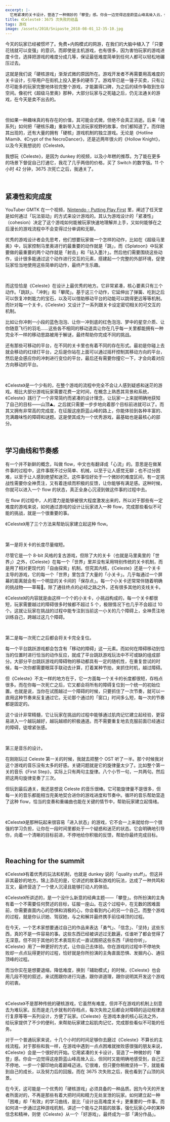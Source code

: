 ```yaml
---
excerpt: |-
  它用紧凑的关卡设计，营造了一种微妙的「攀登」感。你会一边觉得这座蔚蓝山峰高耸入云，但同时又能明确地感受到，自己正不停地、一步一个脚印地向着巅峰迈进。它很难，但只要你稍微坚持一下，就能看到自己的成长，以及努力后的回报。而在 3675 次失败之后，我也看到了山顶的风景。
title: 《Celeste》：3675 次失败的结晶
tags: 游戏
image: /assets/2018/Snipaste_2018-08-01_12-35-10.jpg
---
```


今天的玩家已经被惯坏了。免费+内购模式的网游，在我们的大脑中植入了「只要花钱就可以变强」的意识。而即使是主机游戏，也有很多，因为害怕玩家的游戏进度卡住，选择把游戏的难度分成几等，保证最低难度简单到任何人都可以轻松地碾压过去。

这就是我们说「硬核游戏」渐渐式微的原因所在。游戏开发者不再需要用高难度的关卡设计，引导用户在街机上投入更多的硬币了。游戏早已是一锤子买卖，只有让尽可能多的玩家完整地体验完整个游戏，才能赢得口碑，为之后的续作争取到生存空间。像初代《超级马里奥》那种，大部分玩家与之死磕之后，仍无法通关的游戏，在今天是卖不出去的。

<br>

但如果一种趣味真的有存在的价值，其可能会式微，但绝不会真正消逝。后来「魂系列」如何把「硬核乐趣」重新带入主流玩家视野的故事，你们都知道了。而伴随其出现的，还有大量的拥有「硬核」游戏机制的独立游戏。无论是《Hotline Miami》、《Crypt of the NecroDancer》，还是近两年很火的《Hollow Knight》，以及今天我想说的《Celeste》。

我想玩《Celeste》，是因为 dunkey 的视频，以及小年糕的推荐。为了能在更多的场景下督促自己打通它，我花了几乎两倍的价格，买了 Switch 的数字版。11 个小时 42 分钟，3675 次死亡之后，我通关了。

<br>

## 紧凑性和完成度
YouTuber GMTK 在一个视频，[Nintendo - Putting Play First](https://www.youtube.com/watch?v=2u6HTG8LuXQ) 里，阐述了任天堂是如何通过「玩法驱动」的方式来设计游戏的。其认为游戏设计的「紧凑性」（cohesion）决定了这个游戏如何能被玩家快速地理解并上手，又如何能够在之后漫长的游戏流程中不会变得过分单调和无聊。

优秀的游戏设计者会先思考，他们想要玩家做一个怎样的动作，比如在《超级马里奥》中，玩家控制马里奥进行的最重要的动作就是「跳」，而《Splatoon》中玩家要做的最重要的两个动作就是「射击」和「钻入墨汁」。然后他们需要围绕这些动作，设计很多能通过这个动作进行交互的元素，搭建起一个完整的外部环境，促使玩家恰当地使用这些简单的动作，最终产生乐趣。

<br>

而这恰恰是《Celeste》在设计上最优秀的地方。它非常紧凑，核心要素只有三个动作。「跳跃」、「冲刺」和「攀爬」。基于这三个动作，它延伸出了弹簧、吃到之后可以恢复冲刺能力的宝石，以及可以借助移动平台的动能可以跳得更远等等机制。而针对每一个关卡，《Celeste》又设计了一系列跟关卡设定密切相关的可交互的机制。

比如让你冲刺一小段的蓝色泡泡、让你一冲到底的红色泡泡、梦中的星空介质、让你随意飞行的羽毛……这些各不相同的移动道具让你在几乎每一关里都能拥有一种完全不一样的移动思路被用于解谜，最终帮助你完成不同的挑战。

还有那些可移动的平台，在不同的关卡里也有着不同的存在形式。最初是你碰上去就会移动的红绿灯平台，之后是你站在上面可以通过摇杆控制其移动方向的平台，然后是会感应你的冲刺进行变位的平台，最后还有需要你撞它一下，才会向着对应方向移动的平台。

<br>

《Celeste》是一个少有的，在整个游戏的流程中完全不会让人感到疑惑和迷茫的游戏。相比大部分游戏玩家需要花费一定时间，在概念上熟悉其背景和系统，《Celeste》践行了一个非常简约而紧凑的设计理念，让玩家一上来就明确地获知了自己的目标——山顶⛰️。之后就只需要一步步地向着那个目标前进就可以了。而其又拥有非常高的完成度，在征服这座蔚蓝山峰的路上，你能体验到各种丰富的、充满趣味性的障碍和谜题。这是使其成为一个优秀游戏，最基础也是最核心的部分。

<br>

## 学习曲线和节奏感
有一个并不新鲜的概念，叫做 flow，中文也有翻译成「心流」的。意思是在做某件事的过程中，这件事既不过分简单、机械，以至于让人感觉无聊；也不过分困难，以至于让人感到绝望和迷茫。这件事恰好处于一个微妙的难度区间，有一定挑战性需要你全神贯注，又有着连续而积极的反馈，让你能够有满足感。这种时候，你就可以进入一个 flow 的状态，真正全身心沉浸到做这件事的过程中去。

在 flow 的过程中，人的潜力是能够被很大程度激发出来的，所以对于那些有一定难度的游戏来说，如何通过游戏的设计让玩家进入一种 flow，完成那些看似不可能的挑战，就是一个很重要的事。

《Celeste》用了三个方法来帮助玩家建立起这种 flow。

<br>

第一是将关卡的长度尽量缩短。

尽管它是一个 8-bit 风格的复古游戏，但除了大的关卡（也就是马里奥里的「世界」）之外，《Celeste》在每一个「世界」里并没有采用特别传统的关卡机制，而是用了相对更现代的「自由探索」机制。但究其内核，《Celeste》还是一个关卡主导的游戏，它的每一个「世界」里包含了大量的「小关卡」。几乎每通过一个屏幕的距离就会有一个明显的关卡间的「保存点」。每一个小关卡还常常伴随着明确的挑战物——草莓🍓。除了通往终点的必经之路之外，还有很多其他的支线关卡。

《Celeste》的内容就是由这样一个个的小关卡，小挑战构成的，每一个关卡都很短，玩家需要越过的障碍很多时候都不超过 5 个，极限情况下也几乎不会超过 10 个。这就让玩家在挑战的过程中能专注到当前这一小关的几个障碍上，全神贯注地训练自己，跨越过这几个障碍。

<br>

第二是每一次死亡之后都会将关卡完全复位。

每一个平台跳跃游戏都会包含有「移动的障碍」这一元素。而如何在障碍移动到恰当的位置时进行恰当的动作反应，就成了平台跳跃游戏玩法中不可或缺的组成部分。大部分平台跳跃游戏的障碍物的移动都具有一定的随机性，在重复尝试的时候，每一次你都需要眼耳手联动去计算，打着某种节拍，来抓住时机，越过障碍。

但《Celeste》不太一样的地方在于，它一方面每一个关卡的长度都很短，存档点很多。而在你每一次死亡之后，它又都会将所有的障碍复位到一个统一的初始位置。也就是说，当你在试图越过一个障碍的时候，只要抓住了一次节奏，就可以一直用这种节奏来反复通过它。无论那个通过的「窗口」时间多么短，每一次的节奏都是固定的。

这个设计非常精髓，它让玩家在挑战的过程中能够通过肌肉记忆建立起经验，更容易进入一个越玩越好，越玩越顺的积极通道。而不需要重复地去克服前面已经通过的障碍，徒增紧张感。

<br>

第三是音乐的设计。

在刚刚玩过 Celeste 第一关的时候，我就去把整个 OST 听了一半。那个时候我对这个游戏的音乐没有太多的好感。关键问题就是它的旋律量太少了。比如整个第一关的音乐《First Step》，实际上只有两句主旋律。八个小节一句，一共两句。然后把这两句旋律变奏了三次。

但玩到最后通关，我还是想说 Celeste 的音乐很棒。它可能旋律量不是很多，但每一关的音乐都能相当完美地契合进你的游戏进度和节奏中。循环的音乐帮助营造了这种 flow，恰当的变奏和重编曲也能在关键的情节中，帮助玩家建立起情绪。

<br>

《Celeste》是那种玩起来很容易「进入状态」的游戏，它不会一上来就给你一个很强的学习负担，让你在一段时间里都处于一个疑惑和迷茫的状态。它会明确地引导你，向着一个清晰的目标前进，不停地给你积极的反馈，帮助你最终完成目标。

<br>

## Reaching for the summit
《Celeste》有着优秀的玩法和机制，也就是 dunkey 说的「quality stuff」。但这并非其最妙的地方。锦上添花的是，它讲述的故事和游戏的玩法，达成了一种共鸣和互文，最终营造了一个使人沉浸且能够打动人的体验。

《Celeste》所讲述的，是一个没什么新意的经典主题——「攀登」。你所扮演的主角有着一个不需要任何赘述的目标，征服一座山。在这个过程中，在无数的困难面前，你需要直面内心的恐惧和消极的心，你会看到内心的另一个自己。而整个游戏的过程，就是你认识她、驾驭她，与之和解并最终携手前往峰顶的过程。

在今天，一个艺术家想要通过自己的作品来表达「勇气」、「信念」、「坚持」这些东西，真的不是一件容易的事。这些东西已经被讲述过无数遍，任谁听了都会觉得了无深意。但不同于其他的艺术表现形式一直试图把这些东西「讲给你听」，《Celeste》用了一种更好的方式，让你自己去体验。你在游戏的过程中不停地失败却一点点玩得更好的过程，恰好就是你所扮演的主角直面恐惧、发掘内心、通往顶峰的过程。

而当你实在是想要退缩，降低难度，换到「辅助模式」的时候，《Celeste》也会用几段不短的叙述，来试图跟你进行沟通，跟你讲道理，跟你说明其开发这个游戏的初衷。

<br>

《Celeste》不是那种传统的硬核游戏，它虽然有难度，但并不在游戏的机制上刻意去为难玩家。反而是走几步就有的存档点，每次失败之后都会对障碍的运动规律进行复原等等一系列设计，方便了玩家。《Celeste》在游戏本身的核心玩法之外，给玩家提供了不少的便利，来帮助玩家建立起肌肉记忆，完成那些看似不可能的任务。

对于一个普通玩家来说，十几个小时的时间足够你去磨过《Celeste》不算长的主线流程。对于那些和我一样，在游戏中遇到一点点困难就挫败感很强的朋友来说，《Celeste》会是一个很好的开始。它用紧凑的关卡设计，营造了一种微妙的「攀登」感。你会一边觉得这座蔚蓝山峰高耸入云，但同时又能明确地感受到，自己正不停地、一步一个脚印地向着巅峰迈进。它很难，但只要你稍微坚持一下，就能看到自己的成长，以及努力后的回报。而在 3675 次失败之后，我也看到了山顶的风景。

在今天，这可能是一个优秀的「硬核游戏」必须具备的一种品质。因为今天的开发者所面对的，不再是那些有着大把时间和精力无处宣泄的玩家。如何建立起一种「困难」却「有效」的学习曲线，是比「设计出高难度关卡」更重要的一件事。而如何进一步通过这种游戏机制，讲述一个能与之共振的故事，强化玩家心中的某种信念和精神，则使《Celeste》从一个「好游戏」，最终成为一部「满分作品」。
